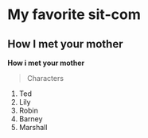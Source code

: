 # My favorite sit-com
## How I met your mother

**How i met your mother**

> Characters

1. Ted
2. Lily
3. Robin
4. Barney
5. Marshall
